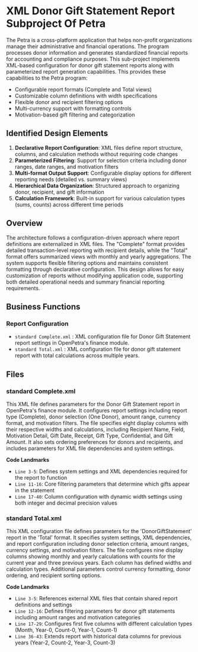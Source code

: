 # XML Donor Gift Statement Report Subproject Of Petra

The Petra is a cross-platform application that helps non-profit organizations manage their administrative and financial operations. The program processes donor information and generates standardized financial reports for accounting and compliance purposes. This sub-project implements XML-based configuration for donor gift statement reports along with parameterized report generation capabilities. This provides these capabilities to the Petra program:

- Configurable report formats (Complete and Total views)
- Customizable column definitions with width specifications
- Flexible donor and recipient filtering options
- Multi-currency support with formatting controls
- Motivation-based gift filtering and categorization

## Identified Design Elements

1. **Declarative Report Configuration**: XML files define report structure, columns, and calculation methods without requiring code changes
2. **Parameterized Filtering**: Support for selection criteria including donor ranges, date ranges, and motivation filters
3. **Multi-format Output Support**: Configurable display options for different reporting needs (detailed vs. summary views)
4. **Hierarchical Data Organization**: Structured approach to organizing donor, recipient, and gift information
5. **Calculation Framework**: Built-in support for various calculation types (sums, counts) across different time periods

## Overview
The architecture follows a configuration-driven approach where report definitions are externalized in XML files. The "Complete" format provides detailed transaction-level reporting with recipient details, while the "Total" format offers summarized views with monthly and yearly aggregations. The system supports flexible filtering options and maintains consistent formatting through declarative configuration. This design allows for easy customization of reports without modifying application code, supporting both detailed operational needs and summary financial reporting requirements.

## Business Functions

### Report Configuration
- `standard Complete.xml` : XML configuration file for Donor Gift Statement report settings in OpenPetra's finance module.
- `standard Total.xml` : XML configuration file for donor gift statement report with total calculations across multiple years.

## Files
### standard Complete.xml

This XML file defines parameters for the Donor Gift Statement report in OpenPetra's finance module. It configures report settings including report type (Complete), donor selection (One Donor), amount range, currency format, and motivation filters. The file specifies eight display columns with their respective widths and calculations, including Recipient Name, Field, Motivation Detail, Gift Date, Receipt, Gift Type, Confidential, and Gift Amount. It also sets ordering preferences for donors and recipients, and includes parameters for XML file dependencies and system settings.

 **Code Landmarks**
- `Line 3-5`: Defines system settings and XML dependencies required for the report to function
- `Line 11-16`: Core filtering parameters that determine which gifts appear in the statement
- `Line 17-40`: Column configuration with dynamic width settings using both integer and decimal precision values
### standard Total.xml

This XML configuration file defines parameters for the 'DonorGiftStatement' report in the 'Total' format. It specifies system settings, XML dependencies, and report configuration including donor selection criteria, amount ranges, currency settings, and motivation filters. The file configures nine display columns showing monthly and yearly calculations with counts for the current year and three previous years. Each column has defined widths and calculation types. Additional parameters control currency formatting, donor ordering, and recipient sorting options.

 **Code Landmarks**
- `Line 3-5`: References external XML files that contain shared report definitions and settings
- `Line 12-16`: Defines filtering parameters for donor gift statements including amount ranges and motivation categories
- `Line 17-29`: Configures first five columns with different calculation types (Month, Year-0, Count-0, Year-1, Count-1)
- `Line 36-43`: Extends report with historical data columns for previous years (Year-2, Count-2, Year-3, Count-3)

[Generated by the Sage AI expert workbench: 2025-03-30 02:22:57  https://sage-tech.ai/workbench]: #